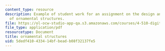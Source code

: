 ```yaml
---
content_type: resource
description: Example of student work for an assignment on the design and fabrication
  of ornamental structures.
file: https://ol-ocw-studio-app-qa.s3.amazonaws.com/courses/4-510-digital-design-fabrication-fall-2008/5dedf410433414bfbeadb08f32137fe5_assn5_example2.pdf
file_type: application/pdf
resourcetype: Document
title: ornamental structures
uid: 5dedf410-4334-14bf-bead-b08f32137fe5
---
```

